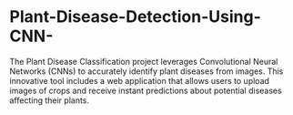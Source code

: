 # Plant-Disease-Detection-Using-CNN-
The Plant Disease Classification project leverages Convolutional Neural Networks (CNNs) to accurately identify plant diseases from images. This innovative tool includes a web application that allows users to upload images of crops and receive instant predictions about potential diseases affecting their plants.

